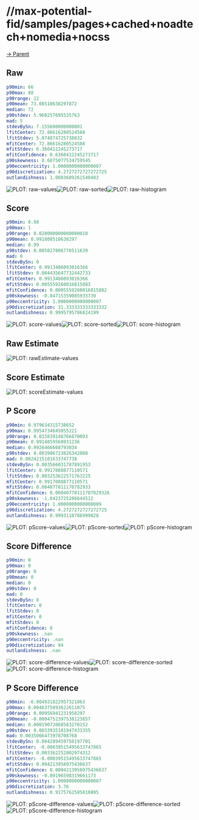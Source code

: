 
# //max-potential-fid/samples/pages+cached+noadtech+nomedia+nocss

[→ Parent](../..)


## Raw


```yaml
p90min: 66
p90max: 88
p90range: 22
p90mean: 73.08510638297872
median: 72
p90stdev: 5.960257695535763
mad: 5
stdevBySn: 7.155600000000001
lfitCenter: 72.86616280524588
lfitStdev: 5.074874725738832
mfitCenter: 72.86616280524588
mfitStdev: 6.360412245273717
mfitConfidence: 0.6360412245273717
p90skewness: 0.6075077534759545
p90eccentricity: 1.0000000000000007
p90discretization: 4.2727272727272725
outlandishness: 1.0083609261540483

```

![PLOT: raw-values](./raw/values.svg)![PLOT: raw-sorted](./raw/sorted.svg)![PLOT: raw-histogram](./raw/histogram.svg)
## Score


```yaml
p90min: 0.98
p90max: 1
p90range: 0.020000000000000018
p90mean: 0.991808510638297
median: 0.99
p90stdev: 0.005827806776511639
mad: 0
stdevBySn: 0
lfitCenter: 0.9913486093016366
lfitStdev: 0.004435647732442733
mfitCenter: 0.9913486093016366
mfitStdev: 0.005559260016815883
mfitConfidence: 0.0005559260016815882
p90skewness: -0.04715359085933739
p90eccentricity: 1.0000000000000007
p90discretization: 31.333333333333332
outlandishness: 0.9995795786824199

```

![PLOT: score-values](./score/values.svg)![PLOT: score-sorted](./score/sorted.svg)![PLOT: score-histogram](./score/histogram.svg)
## Raw Estimate

![PLOT: rawEstimate-values](./rawEstimate/values.svg)
## Score Estimate

![PLOT: scoreEstimate-values](./scoreEstimate/values.svg)
## P Score


```yaml
p90min: 0.979634315738652
p90max: 0.9954734645055221
p90range: 0.015839148766870093
p90mean: 0.9914859568931236
median: 0.9926466668793034
p90stdev: 0.003906723826342088
mad: 0.0024215101633747738
stdevBySn: 0.003566031787891953
lfitCenter: 0.9917088877110571
lfitStdev: 0.003253622571763225
mfitCenter: 0.9917088877110571
mfitStdev: 0.004077811170782933
mfitConfidence: 0.00040778111707829326
p90skewness: -1.0423725206644512
p90eccentricity: 1.0000000000000009
p90discretization: 4.2727272727272725
outlandishness: 0.9993118786999028

```

![PLOT: pScore-values](./pScore/values.svg)![PLOT: pScore-sorted](./pScore/sorted.svg)![PLOT: pScore-histogram](./pScore/histogram.svg)
## Score Difference


```yaml
p90min: 0
p90max: 0
p90range: 0
p90mean: 0
median: 0
p90stdev: 0
mad: 0
stdevBySn: 0
lfitCenter: 0
lfitStdev: 0
mfitCenter: 0
mfitStdev: 0
mfitConfidence: 0
p90skewness: .nan
p90eccentricity: .nan
p90discretization: 94
outlandishness: .nan

```

![PLOT: score-difference-values](./score-difference/values.svg)![PLOT: score-difference-sorted](./score-difference/sorted.svg)![PLOT: score-difference-histogram](./score-difference/histogram.svg)
## P Score Difference


```yaml
p90min: -0.004931822957321863
p90max: 0.0046375893622611075
p90range: 0.00956941231958297
p90mean: -0.0004752397538123857
median: 0.00019072068583270152
p90stdev: 0.0033935181947433355
mad: 0.0035066473978708768
stdevBySn: 0.004289459750197701
lfitCenter: -0.00039515495633747865
lfitStdev: 0.003362252802974312
mfitCenter: -0.00039515495633747865
mfitStdev: 0.004213958975436637
mfitConfidence: 0.0004213958975436637
p90skewness: -0.09196598319661173
p90eccentricity: 1.0000000000000007
p90discretization: 3.76
outlandishness: 0.9175762585010895

```

![PLOT: pScore-difference-values](./pScore-difference/values.svg)![PLOT: pScore-difference-sorted](./pScore-difference/sorted.svg)![PLOT: pScore-difference-histogram](./pScore-difference/histogram.svg)